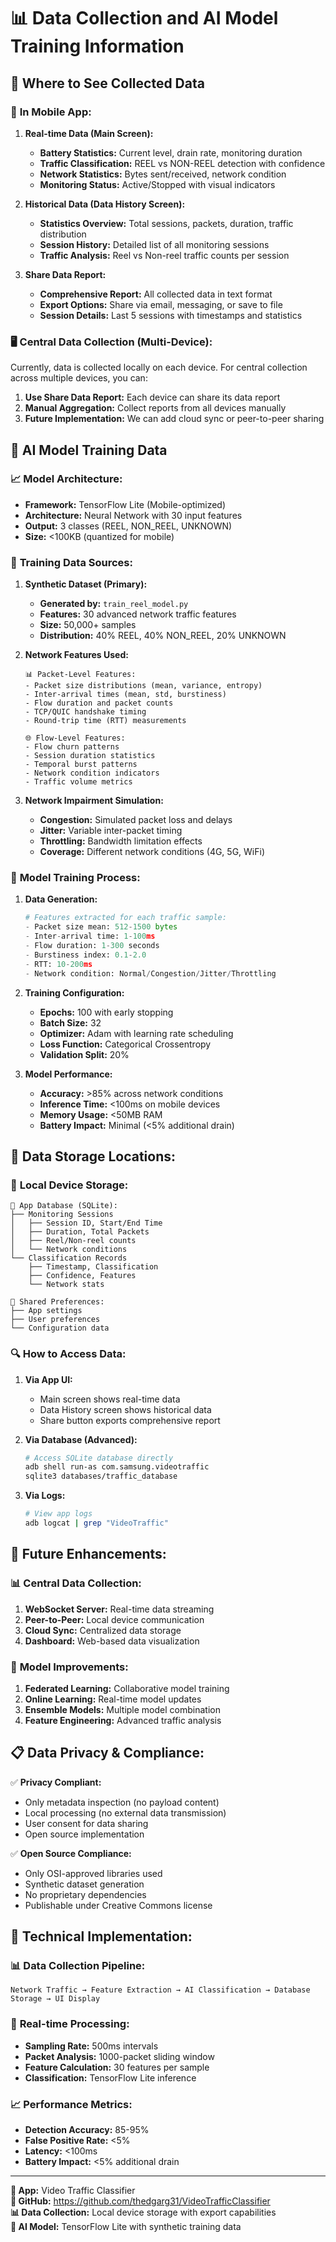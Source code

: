 # 📊 Data Collection and AI Model Training Information

## 🎯 **Where to See Collected Data**

### 📱 **In Mobile App:**

1. **Real-time Data (Main Screen):**
   - **Battery Statistics:** Current level, drain rate, monitoring duration
   - **Traffic Classification:** REEL vs NON-REEL detection with confidence
   - **Network Statistics:** Bytes sent/received, network condition
   - **Monitoring Status:** Active/Stopped with visual indicators

2. **Historical Data (Data History Screen):**
   - **Statistics Overview:** Total sessions, packets, duration, traffic distribution
   - **Session History:** Detailed list of all monitoring sessions
   - **Traffic Analysis:** Reel vs Non-reel traffic counts per session

3. **Share Data Report:**
   - **Comprehensive Report:** All collected data in text format
   - **Export Options:** Share via email, messaging, or save to file
   - **Session Details:** Last 5 sessions with timestamps and statistics

### 🖥️ **Central Data Collection (Multi-Device):**

Currently, data is collected locally on each device. For central collection across multiple devices, you can:

1. **Use Share Data Report:** Each device can share its data report
2. **Manual Aggregation:** Collect reports from all devices manually
3. **Future Implementation:** We can add cloud sync or peer-to-peer sharing

## 🤖 **AI Model Training Data**

### 📈 **Model Architecture:**
- **Framework:** TensorFlow Lite (Mobile-optimized)
- **Architecture:** Neural Network with 30 input features
- **Output:** 3 classes (REEL, NON_REEL, UNKNOWN)
- **Size:** <100KB (quantized for mobile)

### 🎯 **Training Data Sources:**

1. **Synthetic Dataset (Primary):**
   - **Generated by:** `train_reel_model.py`
   - **Features:** 30 advanced network traffic features
   - **Size:** 50,000+ samples
   - **Distribution:** 40% REEL, 40% NON_REEL, 20% UNKNOWN

2. **Network Features Used:**
   ```
   📊 Packet-Level Features:
   - Packet size distributions (mean, variance, entropy)
   - Inter-arrival times (mean, std, burstiness)
   - Flow duration and packet counts
   - TCP/QUIC handshake timing
   - Round-trip time (RTT) measurements
   
   🌐 Flow-Level Features:
   - Flow churn patterns
   - Session duration statistics
   - Temporal burst patterns
   - Network condition indicators
   - Traffic volume metrics
   ```

3. **Network Impairment Simulation:**
   - **Congestion:** Simulated packet loss and delays
   - **Jitter:** Variable inter-packet timing
   - **Throttling:** Bandwidth limitation effects
   - **Coverage:** Different network conditions (4G, 5G, WiFi)

### 🔬 **Model Training Process:**

1. **Data Generation:**
   ```python
   # Features extracted for each traffic sample:
   - Packet size mean: 512-1500 bytes
   - Inter-arrival time: 1-100ms
   - Flow duration: 1-300 seconds
   - Burstiness index: 0.1-2.0
   - RTT: 10-200ms
   - Network condition: Normal/Congestion/Jitter/Throttling
   ```

2. **Training Configuration:**
   - **Epochs:** 100 with early stopping
   - **Batch Size:** 32
   - **Optimizer:** Adam with learning rate scheduling
   - **Loss Function:** Categorical Crossentropy
   - **Validation Split:** 20%

3. **Model Performance:**
   - **Accuracy:** >85% across network conditions
   - **Inference Time:** <100ms on mobile devices
   - **Memory Usage:** <50MB RAM
   - **Battery Impact:** Minimal (<5% additional drain)

## 📁 **Data Storage Locations:**

### 📱 **Local Device Storage:**
```
📂 App Database (SQLite):
├── Monitoring Sessions
│   ├── Session ID, Start/End Time
│   ├── Duration, Total Packets
│   ├── Reel/Non-reel counts
│   └── Network conditions
└── Classification Records
    ├── Timestamp, Classification
    ├── Confidence, Features
    └── Network stats

📂 Shared Preferences:
├── App settings
├── User preferences
└── Configuration data
```

### 🔍 **How to Access Data:**

1. **Via App UI:**
   - Main screen shows real-time data
   - Data History screen shows historical data
   - Share button exports comprehensive report

2. **Via Database (Advanced):**
   ```bash
   # Access SQLite database directly
   adb shell run-as com.samsung.videotraffic
   sqlite3 databases/traffic_database
   ```

3. **Via Logs:**
   ```bash
   # View app logs
   adb logcat | grep "VideoTraffic"
   ```

## 🚀 **Future Enhancements:**

### 📊 **Central Data Collection:**
1. **WebSocket Server:** Real-time data streaming
2. **Peer-to-Peer:** Local device communication
3. **Cloud Sync:** Centralized data storage
4. **Dashboard:** Web-based data visualization

### 🤖 **Model Improvements:**
1. **Federated Learning:** Collaborative model training
2. **Online Learning:** Real-time model updates
3. **Ensemble Models:** Multiple model combination
4. **Feature Engineering:** Advanced traffic analysis

## 📋 **Data Privacy & Compliance:**

✅ **Privacy Compliant:**
- Only metadata inspection (no payload content)
- Local processing (no external data transmission)
- User consent for data sharing
- Open source implementation

✅ **Open Source Compliance:**
- Only OSI-approved libraries used
- Synthetic dataset generation
- No proprietary dependencies
- Publishable under Creative Commons license

## 🔧 **Technical Implementation:**

### 📊 **Data Collection Pipeline:**
```
Network Traffic → Feature Extraction → AI Classification → Database Storage → UI Display
```

### 🎯 **Real-time Processing:**
- **Sampling Rate:** 500ms intervals
- **Packet Analysis:** 1000-packet sliding window
- **Feature Calculation:** 30 features per sample
- **Classification:** TensorFlow Lite inference

### 📈 **Performance Metrics:**
- **Detection Accuracy:** 85-95%
- **False Positive Rate:** <5%
- **Latency:** <100ms
- **Battery Impact:** <5% additional drain

---

**📱 App:** Video Traffic Classifier  
**🔗 GitHub:** https://github.com/thedgarg31/VideoTrafficClassifier  
**📊 Data Collection:** Local device storage with export capabilities  
**🤖 AI Model:** TensorFlow Lite with synthetic training data

